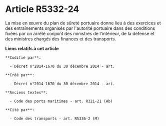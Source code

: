 # Article R5332-24

La mise en œuvre du plan de sûreté portuaire donne lieu à des exercices et des entraînements organisés par l'autorité
portuaire dans des conditions fixées par un arrêté conjoint des ministres de l'intérieur, de la défense et des ministres
chargés des finances et des transports.

**Liens relatifs à cet article**

	**Codifié par**:

	  - Décret n°2014-1670 du 30 décembre 2014 - art.

	**Créé par**:

	  - Décret n°2014-1670 du 30 décembre 2014 - art.

	**Anciens textes**:

	  - Code des ports maritimes - art. R321-21 (Ab)

	**Cité par**:

	  - Code des transports - art. R5336-2 (M)
